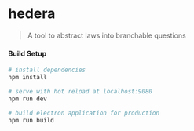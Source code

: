 # hedera

> A tool to abstract laws into branchable questions

#### Build Setup

``` bash
# install dependencies
npm install

# serve with hot reload at localhost:9080
npm run dev

# build electron application for production
npm run build

```
